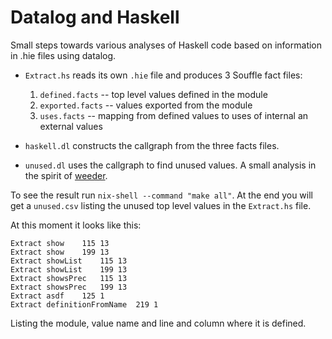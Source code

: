 # Datalog and Haskell

Small steps towards various analyses of Haskell code based on information in
.hie files using datalog.

- `Extract.hs` reads its own `.hie` file and produces 3 Souffle fact files:

    1. `defined.facts` -- top level values defined in the module
    2. `exported.facts` -- values exported from the module
    3. `uses.facts` -- mapping from defined values to uses of internal an external values

- `haskell.dl` constructs the callgraph from the three facts files.

- `unused.dl` uses the callgraph to find unused values. A small analysis in the
    spirit of [weeder][].

[weeder]: https://hackage.haskell.org/package/weeder

To see the result run `nix-shell --command "make all"`. At the end you will get
a `unused.csv` listing the unused top level values in the `Extract.hs` file. 

At this moment it looks like this:

```
Extract	show	115	13
Extract	show	199	13
Extract	showList	115	13
Extract	showList	199	13
Extract	showsPrec	115	13
Extract	showsPrec	199	13
Extract	asdf	125	1
Extract	definitionFromName	219	1
```

Listing the module, value name and line and column where it is defined.

